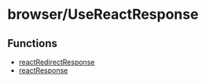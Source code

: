 # browser/UseReactResponse

## Functions

- [reactRedirectResponse](functions/reactRedirectResponse.md)
- [reactResponse](functions/reactResponse.md)
